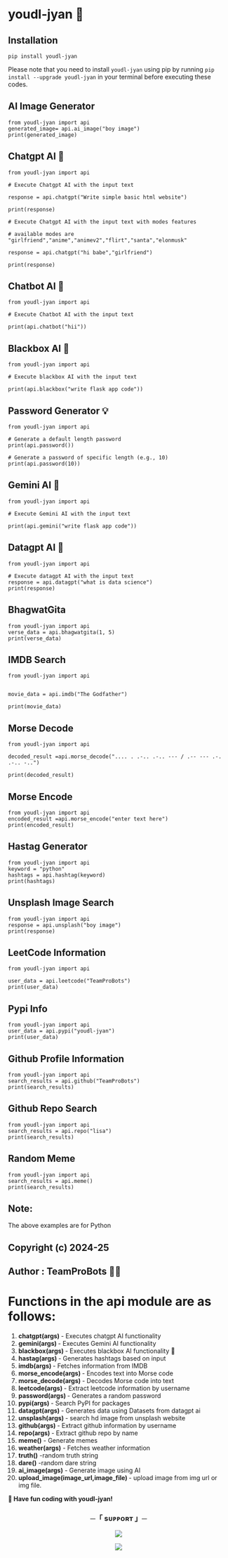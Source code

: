 # youdl-jyan 🚀

## Installation

```
pip install youdl-jyan
```

Please note that you need to install `youdl-jyan` using pip by running `pip install --upgrade youdl-jyan` in your terminal before executing these codes.

## AI Image Generator

```
from youdl-jyan import api
generated_image= api.ai_image("boy image")
print(generated_image)
```

## Chatgpt AI 🤖

```
from youdl-jyan import api

# Execute Chatgpt AI with the input text

response = api.chatgpt("Write simple basic html website")

print(response)

# Execute Chatgpt AI with the input text with modes features

# available modes are "girlfriend","anime","animev2","flirt","santa","elonmusk"

response = api.chatgpt("hi babe","girlfriend")

print(response)

```

## Chatbot AI 🤖

```
from youdl-jyan import api

# Execute Chatbot AI with the input text

print(api.chatbot("hii"))
```

## Blackbox AI 🤖

```
from youdl-jyan import api

# Execute blackbox AI with the input text

print(api.blackbox("write flask app code"))
```

## Password Generator 💡

```
from youdl-jyan import api

# Generate a default length password
print(api.password())

# Generate a password of specific length (e.g., 10)
print(api.password(10))
```

## Gemini AI 🤖

```
from youdl-jyan import api

# Execute Gemini AI with the input text

print(api.gemini("write flask app code"))
```

## Datagpt AI 🤖

```
from youdl-jyan import api

# Execute datagpt AI with the input text
response = api.datagpt("what is data science")
print(response)
```

## BhagwatGita

```
from youdl-jyan import api
verse_data = api.bhagwatgita(1, 5)
print(verse_data)
```

## IMDB Search

```
from youdl-jyan import api


movie_data = api.imdb("The Godfather")

print(movie_data)
```

## Morse Decode

```
from youdl-jyan import api

decoded_result =api.morse_decode(".... . .-.. .-.. --- / .-- --- .-. .-.. -..")

print(decoded_result)
```

## Morse Encode

```
from youdl-jyan import api
encoded_result =api.morse_encode("enter text here")
print(encoded_result)
```

## Hastag Generator

```
from youdl-jyan import api
keyword = "python"
hashtags = api.hashtag(keyword)
print(hashtags)
```

## Unsplash Image Search

```
from youdl-jyan import api
response = api.unsplash("boy image")
print(response)

```

## LeetCode Information

```
from youdl-jyan import api

user_data = api.leetcode("TeamProBots")
print(user_data)
```

## Pypi Info

```
from youdl-jyan import api
user_data = api.pypi("youdl-jyan")
print(user_data)
```

## Github Profile Information

```
from youdl-jyan import api
search_results = api.github("TeamProBots")
print(search_results)
```

## Github Repo Search

```
from youdl-jyan import api
search_results = api.repo("lisa")
print(search_results)
```

## Random Meme

```
from youdl-jyan import api
search_results = api.meme()
print(search_results)
```

## Note:

<p> The above examples are for Python </p>

## Copyright (c) 2024-25

## Author : TeamProBots 👨‍💻

# Functions in the api module are as follows:

1. <b>chatgpt(args) </b>- Executes chatgpt AI functionality
2. <b>gemini(args) </b>- Executes Gemini AI functionality
3. <b>blackbox(args) </b>- Executes blackbox AI functionality 🔮
4. <b>hastag(args) </b>- Generates hashtags based on input
5. <b>imdb(args) </b>- Fetches information from IMDB
6. <b>morse_encode(args) </b>- Encodes text into Morse code
7. <b>morse_decode(args) </b>- Decodes Morse code into text
8. <b>leetcode(args) </b>- Extract leetcode information by username
9. <b>password(args) </b>- Generates a random password
10. <b>pypi(args) </b>- Search PyPI for packages
11. <b>datagpt(args) </b>- Generates data using Datasets from datagpt ai
12. <b>unsplash(args) </b>- search hd image from unsplash website
13. <b>github(args) </b> - Extract github information by username
14. <b>repo(args) </b> - Extract github repo by name
15. <b> meme()</b> - Generate memes
16. <b> weather(args)</b> - Fetches weather information
17. <b> truth()</b> -random truth string
18. <b>dare()</b> -random dare string
19. <b> ai_image(args)</b> - Generate image using AI
20. <b> upload_image(image_url,image_file) </b> - upload image from img url or img file.

<b>🔗 Have fun coding with youdl-jyan! </b>

<h3 align="center">
    ─「 sᴜᴩᴩᴏʀᴛ 」─
</h3>

<p align="center">
<a href="https://telegram.me/LisaSupport"><img src="https://img.shields.io/badge/-Support%20Group-blue.svg?style=for-the-badge&logo=Telegram"></a>
</p>
<p align="center">
<a href="https://telegram.me/ZeoXpro"><img src="https://img.shields.io/badge/-Support%20Channel-blue.svg?style=for-the-badge&logo=telegram"></a>
</p>

